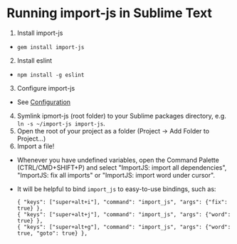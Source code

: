 # Running import-js in Sublime Text

1. Install import-js
  * `gem install import-js`
2. Install eslint
  * `npm install -g eslint`
3. Configure import-js
  * See [Configuration](README.md#configuration)
4. Symlink ipmort-js (root folder) to your Sublime packages directory, e.g. `ln
   -s ~/import-js import-js`.
5. Open the root of your project as a folder (Project -> Add Folder to Project…)
6. Import a file!
  * Whenever you have undefined variables, open the Command Palette
    (CTRL/CMD+SHIFT+P) and select "ImportJS: import all dependencies",
    "ImportJS: fix all imports" or "ImportJS: import word under cursor".
  * It will be helpful to bind `import_js` to easy-to-use bindings,
    such as:

    ```
    { "keys": ["super+alt+i"], "command": "import_js", "args": {"fix": true} },
    { "keys": ["super+alt+j"], "command": "import_js", "args": {"word": true} },
    { "keys": ["super+alt+g"], "command": "import_js", "args": {"word": true, "goto": true} },
    ```
